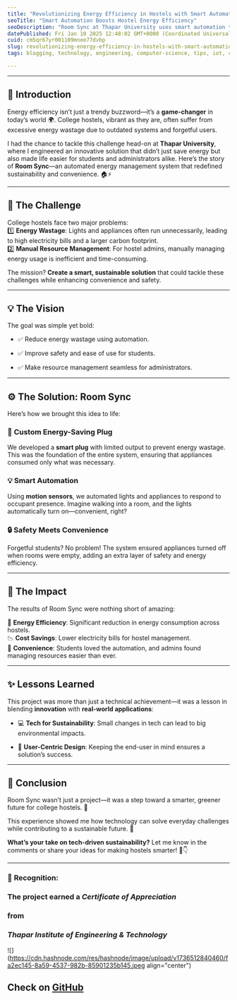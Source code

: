 ```yaml
---
title: "Revolutionizing Energy Efficiency in Hostels with Smart Automation🏠⚡"
seoTitle: "Smart Automation Boosts Hostel Energy Efficiency"
seoDescription: "Room Sync at Thapar University uses smart automation to enhance hostel energy efficiency, reduce costs, and increase sustainability"
datePublished: Fri Jan 10 2025 12:48:02 GMT+0000 (Coordinated Universal Time)
cuid: cm5qr67yr001109mnee77dvbp
slug: revolutionizing-energy-efficiency-in-hostels-with-smart-automation
tags: blogging, technology, engineering, computer-science, tips, iot, certification, electronics, innovation, sustainability, college-project, sustainable-project, energy-efficiency, smarthometech, techforgood, tiet

---
```


---

## 🚀 **Introduction**

Energy efficiency isn’t just a trendy buzzword—it’s a **game-changer** in today’s world 🌍. College hostels, vibrant as they are, often suffer from excessive energy wastage due to outdated systems and forgetful users.

I had the chance to tackle this challenge head-on at **Thapar University**, where I engineered an innovative solution that didn’t just save energy but also made life easier for students and administrators alike. Here’s the story of **Room Sync**—an automated energy management system that redefined sustainability and convenience. 🏠⚡

---

## 🧐 **The Challenge**

College hostels face two major problems:  
1️⃣ **Energy Wastage**: Lights and appliances often run unnecessarily, leading to high electricity bills and a larger carbon footprint.  
2️⃣ **Manual Resource Management**: For hostel admins, manually managing energy usage is inefficient and time-consuming.

The mission? **Create a smart, sustainable solution** that could tackle these challenges while enhancing convenience and safety.

---

## 💡 **The Vision**

The goal was simple yet bold:

* ✅ Reduce energy wastage using automation.
    
* ✅ Improve safety and ease of use for students.
    
* ✅ Make resource management seamless for administrators.
    

---

## ⚙️ **The Solution: Room Sync**

Here’s how we brought this idea to life:

### 🔌 **Custom Energy-Saving Plug**

We developed a **smart plug** with limited output to prevent energy wastage. This was the foundation of the entire system, ensuring that appliances consumed only what was necessary.

### 💡 **Smart Automation**

Using **motion sensors**, we automated lights and appliances to respond to occupant presence. Imagine walking into a room, and the lights automatically turn on—convenient, right?

### 🔒 **Safety Meets Convenience**

Forgetful students? No problem! The system ensured appliances turned off when rooms were empty, adding an extra layer of safety and energy efficiency.

---

## 🌟 **The Impact**

The results of Room Sync were nothing short of amazing:

🌱 **Energy Efficiency**: Significant reduction in energy consumption across hostels.  
📉 **Cost Savings**: Lower electricity bills for hostel management.  
🤝 **Convenience**: Students loved the automation, and admins found managing resources easier than ever.

---

## ✨ **Lessons Learned**

This project was more than just a technical achievement—it was a lesson in blending **innovation** with **real-world applications**:

* 💻 **Tech for Sustainability**: Small changes in tech can lead to big environmental impacts.
    
* 🤔 **User-Centric Design**: Keeping the end-user in mind ensures a solution’s success.
    

---

## 🎉 **Conclusion**

Room Sync wasn’t just a project—it was a step toward a smarter, greener future for college hostels. 🌟

This experience showed me how technology can solve everyday challenges while contributing to a sustainable future. 🌿

**What’s your take on tech-driven sustainability?** Let me know in the comments or share your ideas for making hostels smarter! 💬👇

---

### 🏅 **Recognition**:

### The project earned a ***Certificate of Appreciation***

### from

### ***Thapar Institute of Engineering & Technology***

![](https://cdn.hashnode.com/res/hashnode/image/upload/v1736512840460/fa2ec145-8a59-4537-982b-85901235b145.jpeg align="center")

## Check on [GitHub](https://github.com/LOVISH066/ROOM_SYNC)
